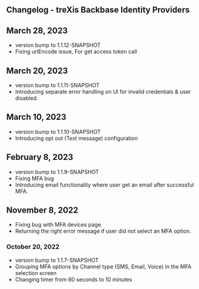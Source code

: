
## Changelog - treXis Backbase Identity Providers

## March 28, 2023
- version bump to 1.1.12-SNAPSHOT
- Fixing urlEncode issue, For get access token call

## March 20, 2023
- version bump to 1.1.11-SNAPSHOT
- Introducing separate error handling on UI for invalid credentials & user disabled.

## March 10, 2023
- version bump to 1.1.10-SNAPSHOT
- Introducing opt out (Text message) configuration

## February 8, 2023
- version bump to 1.1.9-SNAPSHOT
- Fixing MFA bug 
- Introducing email functionality where user get an email after successful MFA.

## November 8, 2022
- Fixing bug with MFA devices page.
- Returning the right error message if user did not select an MFA option.

### October 20, 2022

- version bump to 1.1.7-SNAPSHOT
- Grouping MFA options by Channel type (SMS, Email, Voice) in the MFA selection screen
- Changing timer from 60 seconds to 10 minutes

